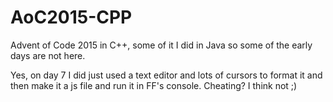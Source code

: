 # AoC2015-CPP
Advent of Code 2015 in C++, some of it I did in Java so some of the early days are not here.

Yes, on day 7 I did just used a text editor and lots of cursors to format it and then make it a js file and run it in FF's console. Cheating? I think not ;)

